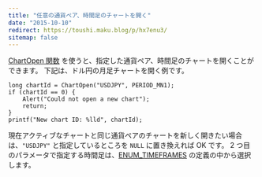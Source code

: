 ```yaml
---
title: "任意の通貨ペア、時間足のチャートを開く"
date: "2015-10-10"
redirect: https://toushi.maku.blog/p/hx7enu3/
sitemap: false
---
```


[ChartOpen 関数](https://www.mql5.com/en/docs/chart_operations/chartopen) を使うと、指定した通貨ペア、時間足のチャートを開くことができます。
下記は、ドル円の月足チャートを開く例です。

```mql
long chartId = ChartOpen("USDJPY", PERIOD_MN1);
if (chartId == 0) {
    Alert("Could not open a new chart");
    return;
}
printf("New chart ID: %lld", chartId);
```

現在アクティブなチャートと同じ通貨ペアのチャートを新しく開きたい場合は、`"USDJPY"` と指定しているところを `NULL` に置き換えれば OK です。
2 つ目のパラメータで指定する時間足は、[ENUM_TIMEFRAMES](https://www.mql5.com/en/docs/constants/chartconstants/enum_timeframes) の定義の中から選択します。


